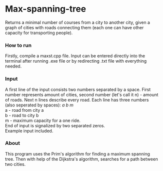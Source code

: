 # Max-spanning-tree
Returns a minimal number of courses from a city to another city, given a graph of cities with roads connecting them (each one can have other capacity for transporting people).
### How to run
Firstly, compile a maxst.cpp file. Input can be entered directly into the terminal after running .exe file or by redirecting .txt file with everything needed.
### Input
A first line of the input consists two numbers separated by a space. First number represents amount of cities, second number (let's call it n) - amount of roads. Next n lines describe every road. Each line has three numbers (also seperated by spaces): *a b m*  
a - road from city a  
b - road to city b  
m - maximum capacity for a one ride.  
End of input is signalized by two separated zeros.  
Example input included.
### About
This program uses the Prim's algorithm for finding a maximum spanning tree. Then with help of the Dijkstra's algorithm, searches for a path between two cities.
